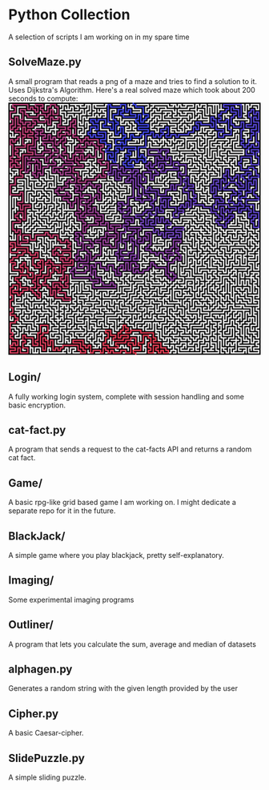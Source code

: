 # Python Collection
A selection of scripts I am working on in my spare time

## SolveMaze.py
A small program that reads a png of a maze and tries to find a solution to it. Uses Dijkstra's Algorithm. Here's a real solved maze which took about 200 seconds to compute:
![Solved maze](mdFiles/output_big.png)

## Login/
A fully working login system, complete with session handling and some basic encryption.

## cat-fact.py
A program that sends a request to the cat-facts API and returns a random cat fact.

## Game/
A basic rpg-like grid based game I am working on. I might dedicate a separate repo for it in the future.

## BlackJack/
A simple game where you play blackjack, pretty self-explanatory.

## Imaging/
Some experimental imaging programs

## Outliner/
A program that lets you calculate the sum, average and median of datasets

## alphagen.py
Generates a random string with the given length provided by the user

## Cipher.py
A basic Caesar-cipher.

## SlidePuzzle.py
A simple sliding puzzle.
